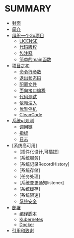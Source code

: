 # SUMMARY
- [封面](cover.md)
- [简介](README.md)
- [组织一个Go项目](go_project.md)
  -  [LICENSE](project/license.md)
  -  [代码版权](project/copyright.md)
  -  [包注释](project/package_comments.md)
  -  [简单的main函数](project/main.md) 
- [项目之初](beginning.md)
  - [命令行参数](beginning/cmd_args.md)
  - [退出状态码](beginning/exit_code.md)
  - [配置文件](beginning/config_file.md)
  - [面向接口编程](beginning/interface_code.md)
  - [代码测试](beginning/code_test.md)
  - [依赖注入](beginning/dependency_injection.md)
  - [优雅停机](beginning/grace_shutdown.md)
  - [CleanCode](beginning/clean_code.md)
- [系统可观测](observable.md)
  - [调用链](observable/trace.md)
  - [指标](observable/metric.md)
  - [日志](observable/log.md)
- [系统高可用] 
  - [插件化设计,可插拔]
  - [系统服务]
  - [系统记录RecordHistory]
  - [系统存储]
  - [任务处理]
  - [系统变更通知listener]  
  - [系统缓存]  
  - [系统限速]  
  - [系统安全](security.md)
- [部署](deploy.md)
  - [编译脚本](deploy/build.md)
  - [Kubernetes](deploy/kubernetes.md)
  - [Docker](deploy/docker.md)
- [引用和致谢](references_and_thanks.md)